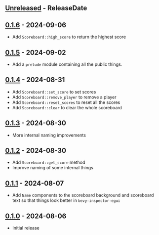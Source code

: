 <!-- next-header -->
## [Unreleased] - ReleaseDate

## [0.1.6] - 2024-09-06

- Add `Scoreboard::high_score` to return the highest score

## [0.1.5] - 2024-09-02

- Add a `prelude` module containing all the public things.

## [0.1.4] - 2024-08-31

- Add `Scoreboard::set_score` to set scores
- Add `Scoreboard::remove_player` to remove a player
- Add `Scoreboard::reset_scores` to reset all the scores
- Add `Scoreboard::clear` to clear the whole scoreboard

## [0.1.3] - 2024-08-30

- More internal naming improvements

## [0.1.2] - 2024-08-30

- Add `Scoreboard::get_score` method
- Improve naming of some internal things

## [0.1.1] - 2024-08-07

- Add `Name` components to the scoreboard background and scoreboard text so that things look better in `bevy-inspector-egui`

## [0.1.0] - 2024-08-06

- Initial release

<!-- next-url -->
[Unreleased]: https://github.com/CleanCut/bevy_scoreboard/compare/v0.1.6...HEAD
[0.1.6]: https://github.com/CleanCut/bevy_scoreboard/compare/v0.1.5...v0.1.6
[0.1.5]: https://github.com/CleanCut/bevy_scoreboard/compare/v0.1.4...v0.1.5
[0.1.4]: https://github.com/CleanCut/bevy_scoreboard/compare/v0.1.3...v0.1.4
[0.1.3]: https://github.com/CleanCut/bevy_scoreboard/compare/v0.1.2...v0.1.3
[0.1.2]: https://github.com/CleanCut/bevy_scoreboard/compare/v0.1.1...v0.1.2
[0.1.1]: https://github.com/CleanCut/bevy_scoreboard/compare/v0.1.0...v0.1.1
[0.1.0]: https://github.com/CleanCut/bevy_scoreboard/compare/v0.0.0...v0.1.0
